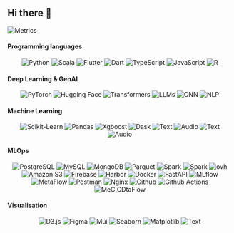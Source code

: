 ## Hi there 👋



![Metrics](https://metrics.lecoq.io/Adahn?template=classic&isocalendar=1&languages=1&achievements=1&base=header%2C%20activity%2C%20community%2C%20repositories%2C%20metadata&base.indepth=false&base.hireable=false&base.skip=false&isocalendar=false&isocalendar.duration=half-year&languages=false&languages.ignored=C%2B%2B%2C%20C%2C%20CSS%2C%20Yacc%2C%20Makefile%2C%20Shell&languages.limit=8&languages.threshold=0%25&languages.other=false&languages.colors=github&languages.sections=most-used&languages.indepth=false&languages.analysis.timeout=15&languages.analysis.timeout.repositories=7.5&languages.categories=markup%2C%20programming&languages.recent.categories=markup%2C%20programming&languages.recent.load=300&languages.recent.days=14&achievements=false&achievements.threshold=C&achievements.secrets=true&achievements.display=detailed&achievements.limit=0&config.timezone=Europe%2FParis)


#### Programming languages
<div align="center">
    <!-- Replace with your skills -->
    <img src="https://img.shields.io/badge/Python-3776AB?logo=python&logoColor=white" alt="Python" />
    <img src="https://img.shields.io/badge/-Scala-DC322F?logo=scala" alt="Scala" />
    <img src="https://img.shields.io/badge/-Flutter-02569B?logo=flutter" alt="Flutter" />
    <img src="https://img.shields.io/badge/-Dart-0175C2?logo=dart" alt="Dart" />
    <img src="https://img.shields.io/badge/-TypeScript-3178C6?logo=typescript&logoColor=white" alt="TypeScript" />
    <img src="https://img.shields.io/badge/-JavaScript-F7DF1E?logo=javascript&logoColor=white" alt="JavaScript" />
    <img src="https://img.shields.io/badge/-R-276DC3?logo=r" alt="R" />
    <!-- Add more badges similarly -->
</div>

#### Deep Learning & GenAI
<div align="center">
    <!-- Replace with your skills -->
    <img src="https://img.shields.io/badge/-PyTorch-EE4C2C?logo=pytorch&logoColor=white" alt="PyTorch" />
    <img src="https://img.shields.io/badge/-HuggingFace-FFD21E?logo=huggingface" alt="Hugging Face" />
    <img src="https://img.shields.io/badge/-Transformers-F4D41E" alt="Transformers" />
    <img src="https://img.shields.io/badge/-LLMs-04D41E" alt="LLMs" />
    <img src="https://img.shields.io/badge/-CNN-23FF32" alt="CNN" />
    <img src="https://img.shields.io/badge/-NLP-8A2BE2" alt="NLP" />
    <!-- Add more badges similarly -->
</div>

#### Machine Learning
<div align="center">
    <!-- Replace with your skills -->
    <img src="https://img.shields.io/badge/-ScikitLearn-F7931E?logo=scikitlearn&logoColor=white" alt="Scikit-Learn" />
    <img src="https://img.shields.io/badge/-Pandas-150458?logo=pandas&logoColor=white" alt="Pandas" />
    <img src="https://img.shields.io/badge/-XGBoost-F4D41E" alt="Xgboost" />
    <img src="https://img.shields.io/badge/-Dask-FC6E6B?logo=dask&logoColor=white" alt="Dask" />
    <img src="https://img.shields.io/badge/-Text-23FF3" alt="Text" />
    <img src="https://img.shields.io/badge/-Audio-8A2BE2" alt="Audio" />
    <img src="https://img.shields.io/badge/-SpaCy-3776AB" alt="Text" />
    <img src="https://img.shields.io/badge/-NLTK-DC322F" alt="Audio" />
    <!-- Add more badges similarly -->
</div>

#### MLOps
<div align="center">
    <!-- Replace with your skills -->
    <img src="https://img.shields.io/badge/-PostgreSQL-4169E1?logo=postgresql&logoColor=white" alt="PostgreSQL" />
    <img src="https://img.shields.io/badge/-MySQL-4479A1?logo=mysql&logoColor=white" alt="MySQL" />
    <img src="https://img.shields.io/badge/-MongoDB-47A248?logo=mongodb&logoColor=white" alt="MongoDB" />
    <img src="https://img.shields.io/badge/-Apache%20Parquet-50ABF1?logo=apacheparquet&logoColor=white" alt="Parquet" />
    <img src="https://img.shields.io/badge/-Apache%20Spark-E25A1C?logo=apachespark&logoColor=white" alt="Spark" />
    <img src="https://img.shields.io/badge/-PySpark-E25A1C?logo=apachespark&logoColor=white" alt="Spark" />
    <img src="https://img.shields.io/badge/-OVH-123F6D&logo=ovh&logoColor=white" alt="ovh" />
    <img src="https://img.shields.io/badge/-Amazon%20S3-569A31?logo=amazons3&logoColor=white" alt="Amazon S3" />
    <img src="https://img.shields.io/badge/-Firebase-EE4C2C?logo=firebase&logoColor=white" alt="Firebase" />
    <img src="https://img.shields.io/badge/-Harbor-60B932?logo=harbor&logoColor=white" alt="Harbor" />
    <img src="https://img.shields.io/badge/-Docker-2496ED?logo=docker&logoColor=white" alt="Docker" />
    <img src="https://img.shields.io/badge/-FastAPI-009688&logo=fastapi&logoColor=white" alt="FastAPI" />
    <img src="https://img.shields.io/badge/-MLflow-0194E2?logo=mlflow&logoColor=white" alt="MLflow" />
    <img src="https://img.shields.io/badge/-MetaFlow-8A2BE2" alt="MetaFlow" />
    <img src="https://img.shields.io/badge/-Postman-FF6C37?logo=postman&logoColor=white" alt="Postman" />
    <img src="https://img.shields.io/badge/-Nginx-009639?logo=nginx&logoColor=white" alt="Nginx" />
    <img src="https://img.shields.io/badge/-GitHub-181717&logo=github&logoColor=white" alt="Github" />
    <img src="https://img.shields.io/badge/-GitHub%20Actions-2088FF&logo=githubactions&logoColor=white" alt="Github Actions" />
    <img src="https://img.shields.io/badge/-CICD-8A2BE2" alt="MeCICDtaFlow" />
    <!-- Add more badges similarly -->
</div>

#### Visualisation
<div align="center">
    <!-- Replace with your skills -->
    <img src="https://img.shields.io/badge/-D3.js-F9A03C?logo=d3dotjs&logoColor=white" alt="D3.js" />
    <img src="https://img.shields.io/badge/-Figma-F24E1E?logo=figma&logoColor=white" alt="Figma" />
    <img src="https://img.shields.io/badge/-Mui-007FFF?logo=mui&logoColor=white" alt="Mui" />
    <img src="https://img.shields.io/badge/-Seaborn-23FF3" alt="Seaborn" />
    <img src="https://img.shields.io/badge/-Matplotlib-8A2BE2" alt="Matplotlib" />
    <img src="https://img.shields.io/badge/-Bokeh-3776AB" alt="Text" />
    <!-- Add more badges similarly -->
</div>



<!--
**Adahn/Adahn** is a ✨ _special_ ✨ repository because its `README.md` (this file) appears on your GitHub profile.

Here are some ideas to get you started:

- 🔭 I’m currently working on ...
- 🌱 I’m currently learning ...
- 👯 I’m looking to collaborate on ...
- 🤔 I’m looking for help with ...
- 💬 Ask me about ...
- 📫 How to reach me: ...
- 😄 Pronouns: ...
- ⚡ Fun fact: ...
-->
